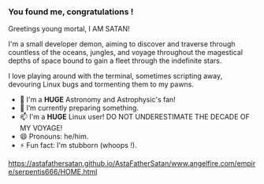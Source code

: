 ### You found me, congratulations !

Greetings young mortal, I AM SATAN!

I'm a small developer demon, aiming to discover and traverse through countless of the oceans, jungles, and voyage throughout the magestical depths of space bound to gain a fleet through the indefinite stars.

I love playing around with the terminal, sometimes scripting away, devouring Linux bugs and tormenting them to my pawns.

- 🔭 I'm a **HUGE** Astronomy and Astrophysic's fan!
- 🌱 I’m currently preparing something.
- 📫 I'm a **HUGE** Linux user! DO NOT UNDERESTIMATE THE DECADE OF MY VOYAGE!
- 😄 Pronouns: he/him.
- ⚡ Fun fact: I'm stubborn (whoops !).

https://astafathersatan.github.io/AstaFatherSatan/www.angelfire.com/empire/serpentis666/HOME.html
